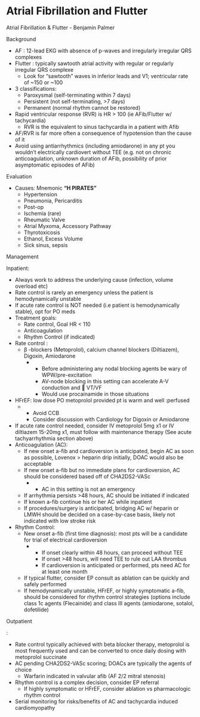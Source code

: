 # Atrial Fibrillation and Flutter

Atrial Fibrillation & Flutter - Benjamin Palmer

Background

-   AF
    : 12-lead EKG with absence of p-waves and irregularly irregular QRS
    complexes
-   Flutter
    : typically sawtooth atrial activity with regular or regularly
    irregular QRS complexe
    -   Look for “sawtooth” waves in inferior leads and V1; ventricular
        rate of \~150 or \~100
-   3 classifications:
    -   Paroxysmal (self-terminating within 7 days)
    -   Persistent (not self-terminating, >7 days)
    -   Permanent (normal rhythm cannot be restored)
-   Rapid ventricular response (RVR) is HR > 100 (ie AFib/Flutter w/
    tachycardia)
    -   RVR is the equivalent to sinus tachycardia in a patient with
        Afib
-   AF/RVR is far more often a consequence of hypotension than the cause
    of it
-   Avoid using antiarrhythmics (including amiodarone) in any pt you
    wouldn’t electrically cardiovert without TEE (e.g. not on
    chronic
    anticoagulation, unknown duration of AFib, possibility of prior
    asymptomatic episodes of AFib)

Evaluation

-   Causes: Mnemonic **“H PIRATES”**
    -   Hypertension
    -   Pneumonia, Pericarditis
    -   Post-op
    -   Ischemia (rare)
    -   Rheumatic Valve
    -   Atrial Myxoma, Accessory Pathway
    -   Thyrotoxicosis
    -   Ethanol, Excess Volume
    -   Sick sinus, sepsis

Management

Inpatient:

-   Always work to address the underlying cause (infection, volume
    overload etc)
-   Rate control is rarely an emergency unless the patient is
    hemodynamically unstable
-   If acute rate control is NOT needed (i.e patient is hemodynamically
    stable), opt for PO meds
-   Treatment goals:
    -   Rate control, Goal HR \< 110
    -   Anticoagulation
    -   Rhythm Control (if indicated)
-   Rate control
    :
    -   β
        -blockers (Metoprolol), calcium channel blockers (Diltiazem),
        Digoxin, Amiodarone
        -   -   Before administering any nodal blocking agents be wary
                of WPW/pre-excitation
            -   AV-node blocking in this setting can accelerate A-V
                conduction and
                
                VT/VF
            -   Would use procainamide in those situations
-   HFrEF: low dose PO metoprolol provided pt is warm and well :perfused
    -   -   Avoid CCB
        -   Consider discussion with Cardiology for Digoxin or
            Amiodarone
-   If acute rate control needed, consider IV metoprolol 5mg x1 or IV
    diltiazem 15-20mg x1, must follow with maintenance therapy (See
    acute tachyarrhythmia section above)
-   Anticoagulation (AC):
    -   If new onset a-fib and cardioversion is anticipated, begin AC as
        soon as possible, Lovenox > heparin drip initially, DOAC would
        also be acceptable
    -   If new onset a-fib but no immediate plans for cardioversion, AC
        should be considered based off of CHA2DS2-VASc
        -   -   AC in this setting is not an emergency
    -   If arrhythmia persists >48 hours, AC should be initiated if
        indicated
    -   If known a-fib continue his or her AC while inpatient
    -   If procedures/surgery is anticipated, bridging AC w/ heparin or
        LMWH should be decided on a case-by-case basis, likely not
        indicated with low stroke risk
-   Rhythm
    Control:
    -   New onset a-fib (first time diagnosis): most pts will be a
        candidate for trial of electrical cardioversion
        -   -   If onset clearly within 48 hours, can proceed without
                TEE
            -   If onset >48 hours, will need TEE to rule out LAA
                thrombus
            -   If cardioversion is anticipated or performed, pts need
                AC for at least one month
    -   If typical flutter, consider EP consult as ablation can be
        quickly and safely performed
    -   If hemodynamically unstable, HFrEF, or highly symptomatic a-fib,
        should be considered for rhythm control strategies (options
        include class 1c agents (Flecainide) and class III agents
        (amiodarone, sotalol, dofetilide) ​​​​​​​

Outpatient

:

-   Rate
    control typically achieved with beta blocker therapy, metoprolol is
    most frequently used and can be converted to once daily dosing with
    metoprolol succinate
-   AC
    pending CHA2DS2-VASc scoring; DOACs are typically the agents of
    choice
    -   Warfarin indicated in valvular afib (AF 2/2 mitral stenosis)
-   Rhythm
    control is a complex decision, consider EP referral
    -   If highly symptomatic or HFrEF, consider ablation vs
        pharmacologic rhythm control
-   Serial
    monitoring for risks/benefits of AC and tachycardia induced
    cardiomyopathy
